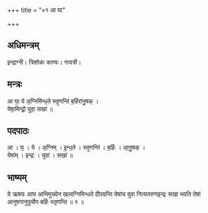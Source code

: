 +++
title = "०१ आ घा"

+++
## अधिमन्त्रम्
इन्द्राग्नी। त्रिशोकः काण्वः। गायत्री।

## मन्त्रः
आ घा॒ ये अ॒ग्निमि॑न्ध॒ते स्तृ॒णन्ति॑ ब॒र्हिरा॑नु॒षक् ।  
येषा॒मिन्द्रो॒ युवा॒ सखा॑ ॥

## पदपाठः
आ । घ॒ । ये । अ॒ग्निम् । इ॒न्ध॒ते । स्तृ॒णन्ति॑ । ब॒र्हिः । आ॒नु॒षक् ।  
येषा॑म् । इन्द्रः॑ । युवा॑ । सखा॑ ॥

## भाष्यम्
ये ऋषयः आघ आभिमुख्येन खल्वग्निमिन्धते दीपयन्ति येषांच युवा नित्यतरुणइन्द्रः सखा भवति तेषां आनुषगानुपूर्व्येण बर्हिः स्तृणन्ति ॥ १ ॥